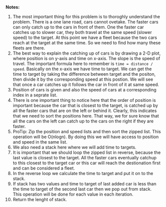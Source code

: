 **Notes:**

1. The most important thing for this problem is to thoroghly understand the problem. There is a one lane road, cars cannot ovetake. The faster cars can only catch up to the cars in front of them. One the faster car catches up to slower car, they both travel at the same speed (slower speed) to the target. At this point we have a fleet because the two cars reach at the target at the same time. So we need to find how many these fleets are there.
2. The best way to explain the catching up of cars is by drawing a 2-D plot, where position is on y-axis and time on x-axis. The slope is the speed of travel. The important formula here to remember is `time = distance / speed`.  Basically on the x-axis we have time to target. We can get the time to target by taking the difference between target and the positon, then divide it by the corresponding speed at this postion. We will see that once a car catches up it follows the car in front of it at same speed.
3. Position of cars is given and also the speed of cars at a corresponding index in a seprate list.
4. There is one important thing to notice here that the order of position is important because the car that is closest to the target, is catched up by all the faster cars that are on the left or behind it. Clearly, this indicates that we need to sort the positions here. That way, we for sure know that all the cars on the left can catch up to the cars on the right if they are faster.
5. ProTip: Zip the position and speed lists and then sort the zipped list. This operation will be O(nlogn). By doing this we will have access to position and speed in the same list.
6. We also need a stack here where we will add time to targets.
7. It is important that we should loop the zipped list in reverse, because the last value is closest to the target. All the faster cars eventually catchup to this closest to the target car or this car will reach the destionation first and can be considered a fleet.
8. In the reverse loop we calculate the time to target and put it on to the stack.
9. If stack has two values and time to target of last added car is less than the time to target of the second last car then we pop out from stack. This operation will be done for each value in each iteration.
10. Return the lenght of stack.
